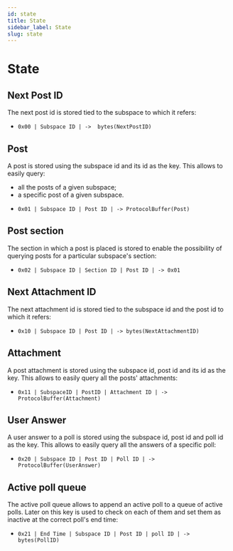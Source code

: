 ```yaml
---
id: state
title: State
sidebar_label: State
slug: state
---
```


# State

## Next Post ID
The next post id is stored tied to the subspace to which it refers:

* `0x00 | Subspace ID | ->  bytes(NextPostID)`

## Post
A post is stored using the subspace id and its id as the key. This allows to easily query:
- all the posts of a given subspace;
- a specific post of a given subspace.

* `0x01 | Subspace ID | Post ID | -> ProtocolBuffer(Post)` 

## Post section
The section in which a post is placed is stored to enable the possibility of querying posts for a particular subspace's section:

* `0x02 | Subspace ID | Section ID | Post ID | -> 0x01`

## Next Attachment ID
The next attachment id is stored tied to the subspace id and the post id to which it refers:

* `0x10 | Subspace ID | Post ID | -> bytes(NextAttachmentID)`

## Attachment
A post attachment is stored using the subspace id, post id and its id as the key. This allows to easily query all the posts' attachments:

* `0x11 | SubspaceID | PostID | Attachment ID | -> ProtocolBuffer(Attachment)`

## User Answer
A user answer to a poll is stored using the subspace id, post id and poll id as the key. This allows to easily query all the answers of a specific poll:

* `0x20 | Subspace ID | Post ID | Poll ID | -> ProtocolBuffer(UserAnswer)`

## Active poll queue 
The active poll queue allows to append an active poll to a queue of active polls.
Later on this key is used to check on each of them and set them as inactive at the correct poll's end time:

* `0x21 | End Time | Subspace ID | Post ID | poll ID | -> bytes(PollID)`